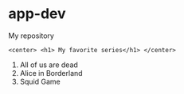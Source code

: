 # app-dev
My repository
<html>
  <head>
  </head>
  <body>
    
    <center> <h1> My favorite series</h1> </center>
   <Ol>
    <li> All of us are dead </li>
    <li> Alice in Borderland </li>
    <li>  Squid Game </li>
  </html>
